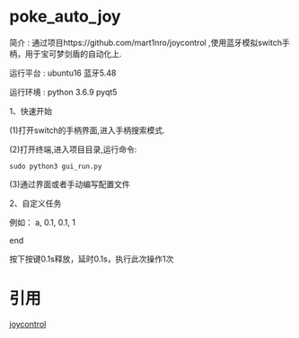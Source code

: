 # poke_auto_joy
简介  :  通过项目https://github.com/mart1nro/joycontrol ,使用蓝牙模拟switch手柄，用于宝可梦剑盾的自动化上.

运行平台  :  ubuntu16          蓝牙5.48

运行环境  :  python 3.6.9    pyqt5

1、快速开始

(1)打开switch的手柄界面,进入手柄搜索模式.

(2)打开终端,进入项目目录,运行命令:

    sudo python3 gui_run.py

(3)通过界面或者手动编写配置文件

2、自定义任务

例如：
   a, 0.1, 0.1, 1
   
   end
   
   按下按键0.1s释放，延时0.1s，执行此次操作1次

# 引用
[joycontrol](https://github.com/mart1nro/joycontrol)
